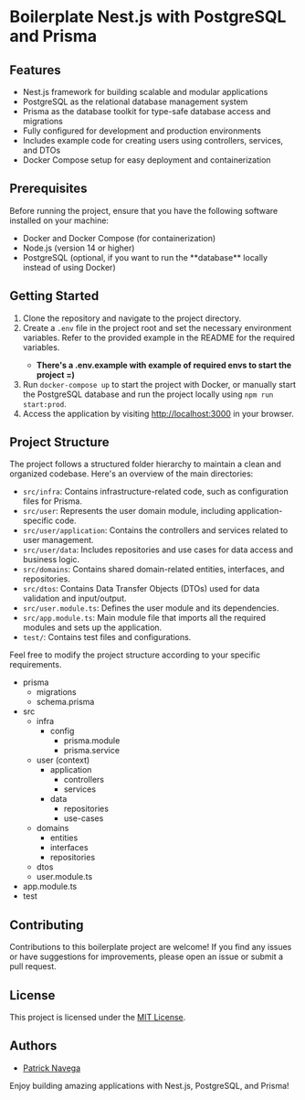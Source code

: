 <!DOCTYPE html>
<body>
  <h1>Boilerplate Nest.js with PostgreSQL and Prisma</h1>
  <h2>Features</h2>
  <ul>
    <li>Nest.js framework for building scalable and modular applications</li>
    <li>PostgreSQL as the relational database management system</li>
    <li>Prisma as the database toolkit for type-safe database access and migrations</li>
    <li>Fully configured for development and production environments</li>
    <li>Includes example code for creating users using controllers, services, and DTOs</li>
    <li>Docker Compose setup for easy deployment and containerization</li>
  </ul>
  <h2>Prerequisites</h2>
  <p>Before running the project, ensure that you have the following software installed on your machine:</p>
  <ul>
    <li>Docker and Docker Compose (for containerization)</li>
    <li>Node.js (version 14 or higher)</li>
    <li>PostgreSQL (optional, if you want to run the **database** locally instead of using Docker)</li>
  </ul>
  <h2>Getting Started</h2>
  <ol>
    <li>Clone the repository and navigate to the project directory.</li>
    <li>Create a <code>.env</code> file in the project root and set the necessary environment variables. Refer to the provided example in the README for the required variables.</li>
    <ul>
        <li><strong>There's a .env.example with example of required envs to start the project =)</strong></li>
    </ul>
    <li>Run <code>docker-compose up</code> to start the project with Docker, or manually start the PostgreSQL database and run the project locally using <code>npm run start:prod</code>.</li>
    <li>Access the application by visiting <a href="http://localhost:3000">http://localhost:3000</a> in your browser.</li>
  </ol>
  <h2>Project Structure</h2>
  <p>The project follows a structured folder hierarchy to maintain a clean and organized codebase. Here's an overview of the main directories:</p>
  <ul>
    <li><code>src/infra</code>: Contains infrastructure-related code, such as configuration files for Prisma.</li>
    <li><code>src/user</code>: Represents the user domain module, including application-specific code.</li>
    <li><code>src/user/application</code>: Contains the controllers and services related to user management.</li>
    <li><code>src/user/data</code>: Includes repositories and use cases for data access and business logic.</li>
    <li><code>src/domains</code>: Contains shared domain-related entities, interfaces, and repositories.</li>
    <li><code>src/dtos</code>: Contains Data Transfer Objects (DTOs) used for data validation and input/output.</li>
    <li><code>src/user.module.ts</code>: Defines the user module and its dependencies.</li>
    <li><code>src/app.module.ts</code>: Main module file that imports all the required modules and sets up the application.</li>
    <li><code>test/</code>: Contains test files and configurations.</li>
  </ul>
  <p>Feel free to modify the project structure according to your specific requirements.</p>

<ul>
  <li>prisma
    <ul>
      <li>migrations</li>
      <li>schema.prisma</li>
    </ul>
  </li>
  <li>src
    <ul>
      <li>infra
        <ul>
          <li>config
            <ul>
              <li>prisma.module</li>
              <li>prisma.service</li>
            </ul>
          </li>
        </ul>
      </li>
      <li>user (context)
        <ul>
          <li>application
            <ul>
              <li>controllers</li>
              <li>services</li>
            </ul>
          </li>
          <li>data
            <ul>
              <li>repositories</li>
              <li>use-cases</li>
            </ul>
          </li>
        </ul>
      </li>
      <li>domains
        <ul>
          <li>entities</li>
          <li>interfaces</li>
          <li>repositories</li>
        </ul>
      </li>
      <li>dtos</li>
      <li>user.module.ts</li>
    </ul>
  </li>
  <li>app.module.ts</li>
  <li>test</li>
</ul>
  <h2>Contributing</h2>
  <p>Contributions to this boilerplate project are welcome! If you find any issues or have suggestions for improvements, please open an issue or submit a pull request.</p>
  <h2>License</h2>
  <p>This project is licensed under the <a href="LICENSE">MIT License</a>.</p>
  <h2>Authors</h2>
  <ul>
    <li><a href="https://github.com/psnavega">Patrick Navega</a></li>
  </ul>
  <p>Enjoy building amazing applications with Nest.js, PostgreSQL, and Prisma!</p>
</body>
</html>